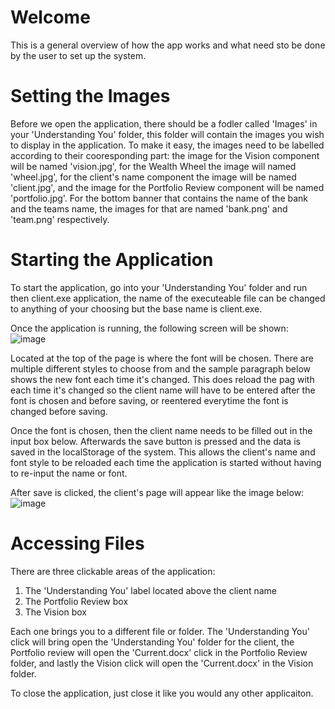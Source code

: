 # Welcome
This is a general overview of how the app works and what need sto be done by the user to set up the system.


# Setting the Images
Before we open the application, there should be a fodler called 'Images' in your 'Understanding You' folder, this folder will contain the images you wish to display in the application. To make it easy, the images need to be labelled according to their cooresponding part: the image for the Vision component will be named 'vision.jpg', for the Wealth Wheel the image will named 'wheel.jpg', for the client's name component the image will be named 'client.jpg', and the image for the Portfolio Review component will be named 'portfolio.jpg'. For the bottom banner that contains the name of the bank and the teams name, the images for that are named 'bank.png' and 'team.png' respectively. 

# Starting the Application
To start the application, go into your 'Understanding You' folder and run then client.exe application, the name of the executeable file can be changed to anything of your choosing but the base name is client.exe.

Once the application is running, the following screen will be shown:
![image](https://user-images.githubusercontent.com/127133975/235857670-f8bfff4c-39b9-4169-b49b-a617ef920e91.png)

Located at the top of the page is where the font will be chosen. There are multiple different styles to choose from and the sample paragraph below shows the new font each time it's changed. This does reload the pag with each time it's changed so the client name will have to be entered after the font is chosen and before saving, or reentered everytime the font is changed before saving. 

Once the font is chosen, then the client name needs to be filled out in the input box below. Afterwards the save button is pressed and the data is saved in the localStorage of the system. This allows the client's name and font style to be reloaded each time the application is started without having to re-input the name or font.

After save is clicked, the client's page will appear like the image below:
![image](https://user-images.githubusercontent.com/127133975/235861471-83ae2d62-4dff-4336-beea-646b0395fc7b.png)


# Accessing Files
There are three clickable areas of the application:
  1. The 'Understanding You' label located above the client name
  2. The Portfolio Review box
  3. The Vision box

Each one brings you to a different file or folder. The 'Understanding You' click will bring open the 'Understanding You' folder for the client, the Portfolio review will open the 'Current.docx' click in the Portfolio Review folder, and lastly the Vision click will open the 'Current.docx' in the Vision folder.

To close the application, just close it like you would any other applicaiton.

